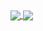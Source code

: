 <a href="https://github.com/m4aaster/github-readme-stats">
  <img align="center" src="https://github-readme-stats.vercel.app/api?username=m4aaster&show_icons=true&theme=github_dark" />
</a>
<a href="https://github.com/m4aaster/github-readme-stats">
  <img align="center" src="https://github-readme-stats.vercel.app/api/top-langs/?username=m4aaster&layout=compact"/>
</a>
